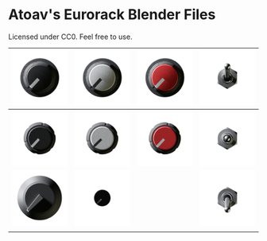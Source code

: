 # Atoav's Eurorack Blender Files

Licensed under CC0. Feel free to use.

| ![](images/Sifam_Small_Skirted_Black/0001.png)   | ![](images/Sifam_Small_Skirted_White/0001.png)   | ![](images/Sifam_Small_Skirted_Red/0001.png)   | ![](images/Toggle_Switch/toggle_switch_up.png)     |
| ------------------------------------------------ | ------------------------------------------------ | ---------------------------------------------- | -------------------------------------------------- |
| ![](images/Sifam_Small_Unskirted_Black/0001.png) | ![](images/Sifam_Small_Unskirted_White/0001.png) | ![](images/Sifam_Small_Unskirted_Red/0001.png) | ![](images/Toggle_Switch/toggle_switch_center.png) |
| ![](images/Knob_Cliff_White/0001.png)            | ![](images/Attenuator/0001.png)                  |                                                | ![](images/Toggle_Switch/toggle_switch_down.png)   |
|                                                  |                                                  |                                                |                                                    |


